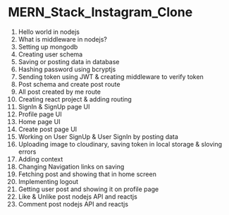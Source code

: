 # MERN_Stack_Instagram_Clone

1. Hello world in nodejs
2. What is middleware in nodejs?
3. Setting up mongodb
4. Creating user schema
5. Saving or posting data in database
6. Hashing password using bcryptjs
7. Sending token using JWT & creating middleware to verify token
8. Post schema and create post route
9. All post created by me route
10. Creating react project & adding routing
11. SignIn & SignUp page UI
12. Profile page UI
13. Home page UI
14. Create post page UI
15. Working on User SignUp & User SignIn by posting data
16. Uploading image to cloudinary, saving token in local storage & sloving errors
17. Adding context
18. Changing Navigation links on saving  
19. Fetching post and showing that in home screen
20. Implementing logout
21. Getting user post and showing it on profile page
22. Like & Unlike post nodejs API and reactjs
23. Comment post nodejs API and reactjs